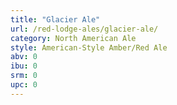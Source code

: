 ```yaml
---
title: "Glacier Ale"
url: /red-lodge-ales/glacier-ale/
category: North American Ale
style: American-Style Amber/Red Ale
abv: 0
ibu: 0
srm: 0
upc: 0
---
```


